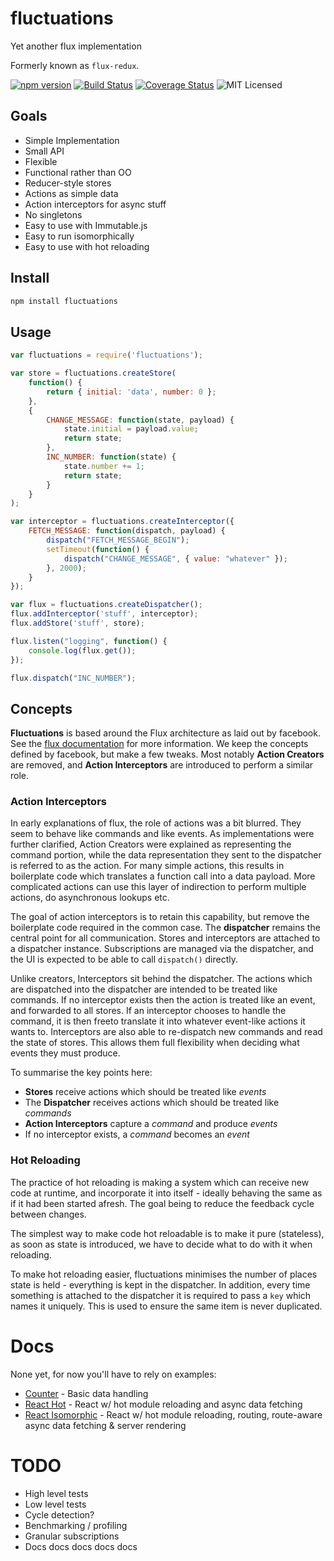 # fluctuations

Yet another flux implementation

Formerly known as `flux-redux`.

[![npm version](https://img.shields.io/npm/v/fluctuations.svg)](https://www.npmjs.com/package/fluctuations) [![Build Status](https://img.shields.io/travis/glenjamin/fluctuations/master.svg)](https://travis-ci.org/glenjamin/fluctuations) [![Coverage Status](https://coveralls.io/repos/glenjamin/fluctuations/badge.svg?branch=master)](https://coveralls.io/r/glenjamin/fluctuations?branch=master) ![MIT Licensed](https://img.shields.io/npm/l/fluctuations.svg)

## Goals

 * Simple Implementation
 * Small API
 * Flexible
 * Functional rather than OO
 * Reducer-style stores
 * Actions as simple data
 * Action interceptors for async stuff
 * No singletons
 * Easy to use with Immutable.js
 * Easy to run isomorphically
 * Easy to use with hot reloading

## Install

```sh
npm install fluctuations
```

## Usage

```js
var fluctuations = require('fluctuations');

var store = fluctuations.createStore(
    function() {
        return { initial: 'data', number: 0 };
    },
    {
        CHANGE_MESSAGE: function(state, payload) {
            state.initial = payload.value;
            return state;
        },
        INC_NUMBER: function(state) {
            state.number += 1;
            return state;
        }
    }
);

var interceptor = fluctuations.createInterceptor({
    FETCH_MESSAGE: function(dispatch, payload) {
        dispatch("FETCH_MESSAGE_BEGIN");
        setTimeout(function() {
            dispatch("CHANGE_MESSAGE", { value: "whatever" });
        }, 2000);
    }
});

var flux = fluctuations.createDispatcher();
flux.addInterceptor('stuff', interceptor);
flux.addStore('stuff', store);

flux.listen("logging", function() {
    console.log(flux.get());
});

flux.dispatch("INC_NUMBER");
```

## Concepts

**Fluctuations** is based around the Flux architecture as laid out by facebook. See the [flux documentation](https://facebook.github.io/flux/docs/overview.html#structure-and-data-flow) for more information. We keep the concepts defined by facebook, but make a few tweaks. Most notably **Action Creators** are removed, and **Action Interceptors** are introduced to perform a similar role.

### Action Interceptors

In early explanations of flux, the role of actions was a bit blurred. They seem to behave like commands and like events. As implementations were further clarified, Action Creators were explained as representing the command portion, while the data representation they sent to the dispatcher is referred to as the action. For many simple actions, this results in boilerplate code which translates a function call into a data payload. More complicated actions can use this layer of indirection to perform multiple actions, do asynchronous lookups etc.

The goal of action interceptors is to retain this capability, but remove the boilerplate code required in the common case. The **dispatcher** remains the central point for all communication. Stores and interceptors are attached to a dispatcher instance. Subscriptions are managed via the dispatcher, and the UI is expected to be able to call `dispatch()` directly.

Unlike creators, Interceptors sit behind the dispatcher. The actions which are dispatched into the dispatcher are intended to be treated like commands. If no interceptor exists then the action is treated like an event, and forwarded to all stores. If an interceptor chooses to handle the command, it is then freeto translate it into whatever event-like actions it wants to. Interceptors are also able to re-dispatch new commands and read the state of stores. This allows them full flexibility when deciding what events they must produce.

To summarise the key points here:

* **Stores** receive actions which should be treated like *events*
* The **Dispatcher** receives actions which should be treated like *commands*
* **Action Interceptors** capture a *command* and produce *events*
* If no interceptor exists, a *command* becomes an *event*

### Hot Reloading

The practice of hot reloading is making a system which can receive new code at runtime, and incorporate it into itself - ideally behaving the same as if it had been started afresh. The goal being to reduce the feedback cycle between changes.

The simplest way to make code hot reloadable is to make it pure (stateless), as soon as state is introduced, we have to decide what to do with it when reloading.

To make hot reloading easier, fluctuations minimises the number of places state is held - everything is kept in the dispatcher. In addition, every time something is attached to the dispatcher it is required to pass a `key` which names it uniquely. This is used to ensure the same item is never duplicated.

# Docs

None yet, for now you'll have to rely on examples:

* [Counter](examples/counter/) - Basic data handling
* [React Hot](examples/react-hot/) - React w/ hot module reloading and async data fetching
* [React Isomorphic](examples/react-iso) - React w/ hot module reloading, routing, route-aware async data fetching & server rendering

# TODO

* High level tests
* Low level tests
* Cycle detection?
* Benchmarking / profiling
* Granular subscriptions
* Docs docs docs docs docs
